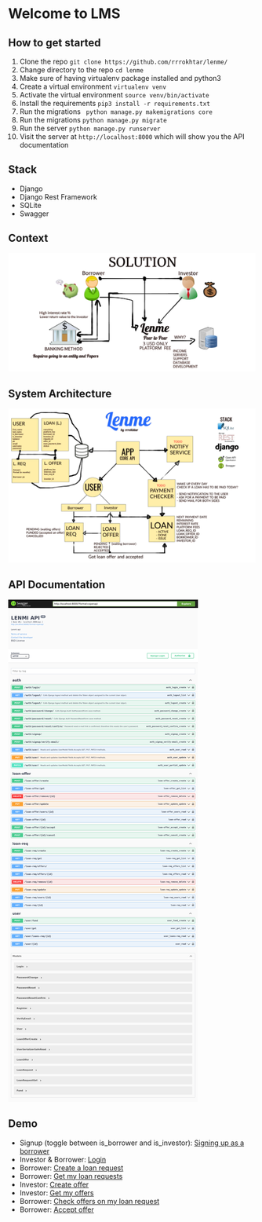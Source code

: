 # Welcome to LMS

## How to get started
1. Clone the repo ```git clone https://github.com/rrrokhtar/lenme/```
2. Change directory to the repo ```cd lenme```
3. Make sure of having virtualenv package installed and python3
4. Create a virtual environment ```virtualenv venv```
5. Activate the virtual environment ```source venv/bin/activate```
6. Install the requirements ```pip3 install -r requirements.txt```
7. Run the migrations ``` python manage.py makemigrations core```
6. Run the migrations ```python manage.py migrate```
8. Run the server ```python manage.py runserver```
9. Visit the server at ```http://localhost:8000``` which will show you the API documentation

## Stack
- Django
- Django Rest Framework
- SQLite
- Swagger

## Context

![context](./assets/context.jpeg)


## System Architecture
![architecture](./assets/architecture.jpeg)

## API Documentation
![api](./assets/api.png)

## Demo
- Signup (toggle between is_borrower and is_investor): [Signing up as a borrower](./demo/0-signup.webm)
- Investor & Borrower: [Login](./demo/0-login.webm)
- Borrower: [Create a loan request](./demo/1-create_loan_req.mp4)
- Borrower: [Get my loan requests](./demo/2-get_loan_requests.webm)
- Investor: [Create offer](./demo/3-create_offer.webm)
- Investor: [Get my offers](./demo/4-get_my_offers.webm)
- Borrower: [Check offers on my loan request](./demo/5-check_requests_offers.webm)
- Borrower: [Accept offer](./demo/6-accept_offer.webm)
